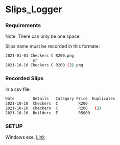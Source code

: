 # Slips_Logger

### **Requirements** ###
Note: There can only be one space.

Slips name must be recorded in this formate:
````bash
2021-01-01 Checkers C R200.png
            or
2021-10-10 Checkers C R200 (2).png
````

### **Recorded Slips** ###
In a csv file:
````bash
Date        Details   Category Price  Duplicates
2021-10-10  Checkers  C         R200
2021-10-10  Checkers  C         R200   (2)
2021-10-10  Builders  E         R5000
````

### SETUP ####
Windows exe,  [Link](https://mega.nz/file/HxxREQbT#gemUdrKhsIkD29CVw6Y-vUXDMcWxkMuLmcgxfjSnpPo)
